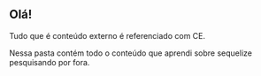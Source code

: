 ## Olá! 

Tudo que é conteúdo externo é referenciado com CE. 

Nessa pasta contém todo o conteúdo que aprendi sobre sequelize pesquisando por fora.